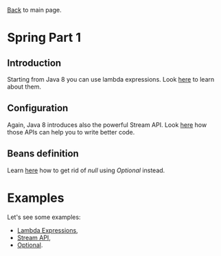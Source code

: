 [Back](../README.md) to main page.

# Spring Part 1

## Introduction

Starting from Java 8 you can use lambda expressions.
Look [here](https://www.udemy.com/course/java-tutorial/learn/lecture/1467284) to learn about them.

## Configuration

Again, Java 8 introduces also the powerful Stream API.
Look [here](https://www.udemy.com/course/stream-api-in-java-8/) how those APIs can help you to write better code.

## Beans definition

Learn [here](https://www.baeldung.com/java-optional) how to get rid of _null_ using _Optional_ instead.

# Examples

Let's see some examples:

- [Lambda Expressions](src/test/java/test/LambdaExpressionsTest.java),
- [Stream API](src/test/java/test/StreamsTest.java),
- [Optional](src/test/java/test/OptionalTest.java).
